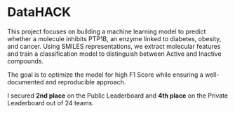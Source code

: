 # **DataHACK**

This project focuses on building a machine learning model to predict whether a molecule inhibits PTP1B, an enzyme linked to diabetes, obesity, and cancer. Using SMILES representations, we extract molecular features and train a classification model to distinguish between Active and Inactive compounds.

The goal is to optimize the model for high F1 Score while ensuring a well-documented and reproducible approach.

I secured **2nd place** on the Public Leaderboard and **4th place** on the Private Leaderboard out of 24 teams.
